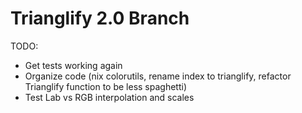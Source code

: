 # Trianglify 2.0 Branch

TODO:

- Get tests working again
- Organize code (nix colorutils, rename index to trianglify, refactor Trianglify function to be less spaghetti)
- Test Lab vs RGB interpolation and scales